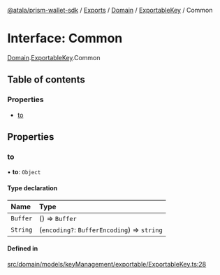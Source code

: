 [@atala/prism-wallet-sdk](../README.md) / [Exports](../modules.md) / [Domain](../modules/Domain.md) / [ExportableKey](../modules/Domain.ExportableKey.md) / Common

# Interface: Common

[Domain](../modules/Domain.md).[ExportableKey](../modules/Domain.ExportableKey.md).Common

## Table of contents

### Properties

- [to](Domain.ExportableKey.Common.md#to)

## Properties

### to

• **to**: `Object`

#### Type declaration

| Name | Type |
| :------ | :------ |
| `Buffer` | () => `Buffer` |
| `String` | (`encoding?`: `BufferEncoding`) => `string` |

#### Defined in

[src/domain/models/keyManagement/exportable/ExportableKey.ts:28](https://github.com/hyperledger/identus-edge-agent-sdk-ts/blob/3c504bead94c87cd52de807c230d8a674846dce5/src/domain/models/keyManagement/exportable/ExportableKey.ts#L28)
